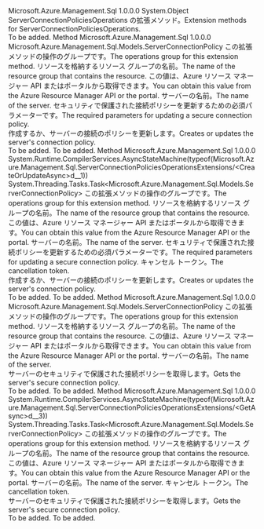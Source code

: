 <Type Name="ServerConnectionPoliciesOperationsExtensions" FullName="Microsoft.Azure.Management.Sql.ServerConnectionPoliciesOperationsExtensions">
  <TypeSignature Language="C#" Value="public static class ServerConnectionPoliciesOperationsExtensions" />
  <TypeSignature Language="ILAsm" Value=".class public auto ansi abstract sealed beforefieldinit ServerConnectionPoliciesOperationsExtensions extends System.Object" />
  <TypeSignature Language="DocId" Value="T:Microsoft.Azure.Management.Sql.ServerConnectionPoliciesOperationsExtensions" />
  <TypeSignature Language="VB.NET" Value="Public Module ServerConnectionPoliciesOperationsExtensions" />
  <TypeSignature Language="F#" Value="type ServerConnectionPoliciesOperationsExtensions = class" />
  <AssemblyInfo>
    <AssemblyName>Microsoft.Azure.Management.Sql</AssemblyName>
    <AssemblyVersion>1.0.0.0</AssemblyVersion>
  </AssemblyInfo>
  <Base>
    <BaseTypeName>System.Object</BaseTypeName>
  </Base>
  <Interfaces />
  <Docs>
    <summary>
            <span data-ttu-id="a2138-101">ServerConnectionPoliciesOperations の拡張メソッド。</span><span class="sxs-lookup"><span data-stu-id="a2138-101">Extension methods for ServerConnectionPoliciesOperations.</span></span>
            </summary>
    <remarks>To be added.</remarks>
  </Docs>
  <Members>
    <Member MemberName="CreateOrUpdate">
      <MemberSignature Language="C#" Value="public static Microsoft.Azure.Management.Sql.Models.ServerConnectionPolicy CreateOrUpdate (this Microsoft.Azure.Management.Sql.IServerConnectionPoliciesOperations operations, string resourceGroupName, string serverName, Microsoft.Azure.Management.Sql.Models.ServerConnectionPolicy parameters);" />
      <MemberSignature Language="ILAsm" Value=".method public static hidebysig class Microsoft.Azure.Management.Sql.Models.ServerConnectionPolicy CreateOrUpdate(class Microsoft.Azure.Management.Sql.IServerConnectionPoliciesOperations operations, string resourceGroupName, string serverName, class Microsoft.Azure.Management.Sql.Models.ServerConnectionPolicy parameters) cil managed" />
      <MemberSignature Language="DocId" Value="M:Microsoft.Azure.Management.Sql.ServerConnectionPoliciesOperationsExtensions.CreateOrUpdate(Microsoft.Azure.Management.Sql.IServerConnectionPoliciesOperations,System.String,System.String,Microsoft.Azure.Management.Sql.Models.ServerConnectionPolicy)" />
      <MemberSignature Language="VB.NET" Value="&lt;Extension()&gt;&#xA;Public Function CreateOrUpdate (operations As IServerConnectionPoliciesOperations, resourceGroupName As String, serverName As String, parameters As ServerConnectionPolicy) As ServerConnectionPolicy" />
      <MemberSignature Language="F#" Value="static member CreateOrUpdate : Microsoft.Azure.Management.Sql.IServerConnectionPoliciesOperations * string * string * Microsoft.Azure.Management.Sql.Models.ServerConnectionPolicy -&gt; Microsoft.Azure.Management.Sql.Models.ServerConnectionPolicy" Usage="Microsoft.Azure.Management.Sql.ServerConnectionPoliciesOperationsExtensions.CreateOrUpdate (operations, resourceGroupName, serverName, parameters)" />
      <MemberType>Method</MemberType>
      <AssemblyInfo>
        <AssemblyName>Microsoft.Azure.Management.Sql</AssemblyName>
        <AssemblyVersion>1.0.0.0</AssemblyVersion>
      </AssemblyInfo>
      <ReturnValue>
        <ReturnType>Microsoft.Azure.Management.Sql.Models.ServerConnectionPolicy</ReturnType>
      </ReturnValue>
      <Parameters>
        <Parameter Name="operations" Type="Microsoft.Azure.Management.Sql.IServerConnectionPoliciesOperations" RefType="this" />
        <Parameter Name="resourceGroupName" Type="System.String" />
        <Parameter Name="serverName" Type="System.String" />
        <Parameter Name="parameters" Type="Microsoft.Azure.Management.Sql.Models.ServerConnectionPolicy" />
      </Parameters>
      <Docs>
        <param name="operations">
            <span data-ttu-id="a2138-102">この拡張メソッドの操作のグループです。</span><span class="sxs-lookup"><span data-stu-id="a2138-102">The operations group for this extension method.</span></span>
            </param>
        <param name="resourceGroupName">
            <span data-ttu-id="a2138-103">リソースを格納するリソース グループの名前。</span><span class="sxs-lookup"><span data-stu-id="a2138-103">The name of the resource group that contains the resource.</span></span> <span data-ttu-id="a2138-104">この値は、Azure リソース マネージャー API またはポータルから取得できます。</span><span class="sxs-lookup"><span data-stu-id="a2138-104">You can obtain this value from the Azure Resource Manager API or the portal.</span></span>
            </param>
        <param name="serverName">
            <span data-ttu-id="a2138-105">サーバーの名前。</span><span class="sxs-lookup"><span data-stu-id="a2138-105">The name of the server.</span></span>
            </param>
        <param name="parameters">
            <span data-ttu-id="a2138-106">セキュリティで保護された接続ポリシーを更新するための必須パラメーターです。</span><span class="sxs-lookup"><span data-stu-id="a2138-106">The required parameters for updating a secure connection policy.</span></span>
            </param>
        <summary>
            <span data-ttu-id="a2138-107">作成するか、サーバーの接続のポリシーを更新します。</span><span class="sxs-lookup"><span data-stu-id="a2138-107">Creates or updates the server's connection policy.</span></span>
            </summary>
        <returns>To be added.</returns>
        <remarks>To be added.</remarks>
      </Docs>
    </Member>
    <Member MemberName="CreateOrUpdateAsync">
      <MemberSignature Language="C#" Value="public static System.Threading.Tasks.Task&lt;Microsoft.Azure.Management.Sql.Models.ServerConnectionPolicy&gt; CreateOrUpdateAsync (this Microsoft.Azure.Management.Sql.IServerConnectionPoliciesOperations operations, string resourceGroupName, string serverName, Microsoft.Azure.Management.Sql.Models.ServerConnectionPolicy parameters, System.Threading.CancellationToken cancellationToken = null);" />
      <MemberSignature Language="ILAsm" Value=".method public static hidebysig class System.Threading.Tasks.Task`1&lt;class Microsoft.Azure.Management.Sql.Models.ServerConnectionPolicy&gt; CreateOrUpdateAsync(class Microsoft.Azure.Management.Sql.IServerConnectionPoliciesOperations operations, string resourceGroupName, string serverName, class Microsoft.Azure.Management.Sql.Models.ServerConnectionPolicy parameters, valuetype System.Threading.CancellationToken cancellationToken) cil managed" />
      <MemberSignature Language="DocId" Value="M:Microsoft.Azure.Management.Sql.ServerConnectionPoliciesOperationsExtensions.CreateOrUpdateAsync(Microsoft.Azure.Management.Sql.IServerConnectionPoliciesOperations,System.String,System.String,Microsoft.Azure.Management.Sql.Models.ServerConnectionPolicy,System.Threading.CancellationToken)" />
      <MemberSignature Language="F#" Value="static member CreateOrUpdateAsync : Microsoft.Azure.Management.Sql.IServerConnectionPoliciesOperations * string * string * Microsoft.Azure.Management.Sql.Models.ServerConnectionPolicy * System.Threading.CancellationToken -&gt; System.Threading.Tasks.Task&lt;Microsoft.Azure.Management.Sql.Models.ServerConnectionPolicy&gt;" Usage="Microsoft.Azure.Management.Sql.ServerConnectionPoliciesOperationsExtensions.CreateOrUpdateAsync (operations, resourceGroupName, serverName, parameters, cancellationToken)" />
      <MemberType>Method</MemberType>
      <AssemblyInfo>
        <AssemblyName>Microsoft.Azure.Management.Sql</AssemblyName>
        <AssemblyVersion>1.0.0.0</AssemblyVersion>
      </AssemblyInfo>
      <Attributes>
        <Attribute>
          <AttributeName>System.Runtime.CompilerServices.AsyncStateMachine(typeof(Microsoft.Azure.Management.Sql.ServerConnectionPoliciesOperationsExtensions/&lt;CreateOrUpdateAsync&gt;d__1))</AttributeName>
        </Attribute>
      </Attributes>
      <ReturnValue>
        <ReturnType>System.Threading.Tasks.Task&lt;Microsoft.Azure.Management.Sql.Models.ServerConnectionPolicy&gt;</ReturnType>
      </ReturnValue>
      <Parameters>
        <Parameter Name="operations" Type="Microsoft.Azure.Management.Sql.IServerConnectionPoliciesOperations" RefType="this" />
        <Parameter Name="resourceGroupName" Type="System.String" />
        <Parameter Name="serverName" Type="System.String" />
        <Parameter Name="parameters" Type="Microsoft.Azure.Management.Sql.Models.ServerConnectionPolicy" />
        <Parameter Name="cancellationToken" Type="System.Threading.CancellationToken" />
      </Parameters>
      <Docs>
        <param name="operations">
            <span data-ttu-id="a2138-108">この拡張メソッドの操作のグループです。</span><span class="sxs-lookup"><span data-stu-id="a2138-108">The operations group for this extension method.</span></span>
            </param>
        <param name="resourceGroupName">
            <span data-ttu-id="a2138-109">リソースを格納するリソース グループの名前。</span><span class="sxs-lookup"><span data-stu-id="a2138-109">The name of the resource group that contains the resource.</span></span> <span data-ttu-id="a2138-110">この値は、Azure リソース マネージャー API またはポータルから取得できます。</span><span class="sxs-lookup"><span data-stu-id="a2138-110">You can obtain this value from the Azure Resource Manager API or the portal.</span></span>
            </param>
        <param name="serverName">
            <span data-ttu-id="a2138-111">サーバーの名前。</span><span class="sxs-lookup"><span data-stu-id="a2138-111">The name of the server.</span></span>
            </param>
        <param name="parameters">
            <span data-ttu-id="a2138-112">セキュリティで保護された接続ポリシーを更新するための必須パラメーターです。</span><span class="sxs-lookup"><span data-stu-id="a2138-112">The required parameters for updating a secure connection policy.</span></span>
            </param>
        <param name="cancellationToken">
            <span data-ttu-id="a2138-113">キャンセル トークン。</span><span class="sxs-lookup"><span data-stu-id="a2138-113">The cancellation token.</span></span>
            </param>
        <summary>
            <span data-ttu-id="a2138-114">作成するか、サーバーの接続のポリシーを更新します。</span><span class="sxs-lookup"><span data-stu-id="a2138-114">Creates or updates the server's connection policy.</span></span>
            </summary>
        <returns>To be added.</returns>
        <remarks>To be added.</remarks>
      </Docs>
    </Member>
    <Member MemberName="Get">
      <MemberSignature Language="C#" Value="public static Microsoft.Azure.Management.Sql.Models.ServerConnectionPolicy Get (this Microsoft.Azure.Management.Sql.IServerConnectionPoliciesOperations operations, string resourceGroupName, string serverName);" />
      <MemberSignature Language="ILAsm" Value=".method public static hidebysig class Microsoft.Azure.Management.Sql.Models.ServerConnectionPolicy Get(class Microsoft.Azure.Management.Sql.IServerConnectionPoliciesOperations operations, string resourceGroupName, string serverName) cil managed" />
      <MemberSignature Language="DocId" Value="M:Microsoft.Azure.Management.Sql.ServerConnectionPoliciesOperationsExtensions.Get(Microsoft.Azure.Management.Sql.IServerConnectionPoliciesOperations,System.String,System.String)" />
      <MemberSignature Language="VB.NET" Value="&lt;Extension()&gt;&#xA;Public Function Get (operations As IServerConnectionPoliciesOperations, resourceGroupName As String, serverName As String) As ServerConnectionPolicy" />
      <MemberSignature Language="F#" Value="static member Get : Microsoft.Azure.Management.Sql.IServerConnectionPoliciesOperations * string * string -&gt; Microsoft.Azure.Management.Sql.Models.ServerConnectionPolicy" Usage="Microsoft.Azure.Management.Sql.ServerConnectionPoliciesOperationsExtensions.Get (operations, resourceGroupName, serverName)" />
      <MemberType>Method</MemberType>
      <AssemblyInfo>
        <AssemblyName>Microsoft.Azure.Management.Sql</AssemblyName>
        <AssemblyVersion>1.0.0.0</AssemblyVersion>
      </AssemblyInfo>
      <ReturnValue>
        <ReturnType>Microsoft.Azure.Management.Sql.Models.ServerConnectionPolicy</ReturnType>
      </ReturnValue>
      <Parameters>
        <Parameter Name="operations" Type="Microsoft.Azure.Management.Sql.IServerConnectionPoliciesOperations" RefType="this" />
        <Parameter Name="resourceGroupName" Type="System.String" />
        <Parameter Name="serverName" Type="System.String" />
      </Parameters>
      <Docs>
        <param name="operations">
            <span data-ttu-id="a2138-115">この拡張メソッドの操作のグループです。</span><span class="sxs-lookup"><span data-stu-id="a2138-115">The operations group for this extension method.</span></span>
            </param>
        <param name="resourceGroupName">
            <span data-ttu-id="a2138-116">リソースを格納するリソース グループの名前。</span><span class="sxs-lookup"><span data-stu-id="a2138-116">The name of the resource group that contains the resource.</span></span> <span data-ttu-id="a2138-117">この値は、Azure リソース マネージャー API またはポータルから取得できます。</span><span class="sxs-lookup"><span data-stu-id="a2138-117">You can obtain this value from the Azure Resource Manager API or the portal.</span></span>
            </param>
        <param name="serverName">
            <span data-ttu-id="a2138-118">サーバーの名前。</span><span class="sxs-lookup"><span data-stu-id="a2138-118">The name of the server.</span></span>
            </param>
        <summary>
            <span data-ttu-id="a2138-119">サーバーのセキュリティで保護された接続ポリシーを取得します。</span><span class="sxs-lookup"><span data-stu-id="a2138-119">Gets the server's secure connection policy.</span></span>
            </summary>
        <returns>To be added.</returns>
        <remarks>To be added.</remarks>
      </Docs>
    </Member>
    <Member MemberName="GetAsync">
      <MemberSignature Language="C#" Value="public static System.Threading.Tasks.Task&lt;Microsoft.Azure.Management.Sql.Models.ServerConnectionPolicy&gt; GetAsync (this Microsoft.Azure.Management.Sql.IServerConnectionPoliciesOperations operations, string resourceGroupName, string serverName, System.Threading.CancellationToken cancellationToken = null);" />
      <MemberSignature Language="ILAsm" Value=".method public static hidebysig class System.Threading.Tasks.Task`1&lt;class Microsoft.Azure.Management.Sql.Models.ServerConnectionPolicy&gt; GetAsync(class Microsoft.Azure.Management.Sql.IServerConnectionPoliciesOperations operations, string resourceGroupName, string serverName, valuetype System.Threading.CancellationToken cancellationToken) cil managed" />
      <MemberSignature Language="DocId" Value="M:Microsoft.Azure.Management.Sql.ServerConnectionPoliciesOperationsExtensions.GetAsync(Microsoft.Azure.Management.Sql.IServerConnectionPoliciesOperations,System.String,System.String,System.Threading.CancellationToken)" />
      <MemberSignature Language="F#" Value="static member GetAsync : Microsoft.Azure.Management.Sql.IServerConnectionPoliciesOperations * string * string * System.Threading.CancellationToken -&gt; System.Threading.Tasks.Task&lt;Microsoft.Azure.Management.Sql.Models.ServerConnectionPolicy&gt;" Usage="Microsoft.Azure.Management.Sql.ServerConnectionPoliciesOperationsExtensions.GetAsync (operations, resourceGroupName, serverName, cancellationToken)" />
      <MemberType>Method</MemberType>
      <AssemblyInfo>
        <AssemblyName>Microsoft.Azure.Management.Sql</AssemblyName>
        <AssemblyVersion>1.0.0.0</AssemblyVersion>
      </AssemblyInfo>
      <Attributes>
        <Attribute>
          <AttributeName>System.Runtime.CompilerServices.AsyncStateMachine(typeof(Microsoft.Azure.Management.Sql.ServerConnectionPoliciesOperationsExtensions/&lt;GetAsync&gt;d__3))</AttributeName>
        </Attribute>
      </Attributes>
      <ReturnValue>
        <ReturnType>System.Threading.Tasks.Task&lt;Microsoft.Azure.Management.Sql.Models.ServerConnectionPolicy&gt;</ReturnType>
      </ReturnValue>
      <Parameters>
        <Parameter Name="operations" Type="Microsoft.Azure.Management.Sql.IServerConnectionPoliciesOperations" RefType="this" />
        <Parameter Name="resourceGroupName" Type="System.String" />
        <Parameter Name="serverName" Type="System.String" />
        <Parameter Name="cancellationToken" Type="System.Threading.CancellationToken" />
      </Parameters>
      <Docs>
        <param name="operations">
            <span data-ttu-id="a2138-120">この拡張メソッドの操作のグループです。</span><span class="sxs-lookup"><span data-stu-id="a2138-120">The operations group for this extension method.</span></span>
            </param>
        <param name="resourceGroupName">
            <span data-ttu-id="a2138-121">リソースを格納するリソース グループの名前。</span><span class="sxs-lookup"><span data-stu-id="a2138-121">The name of the resource group that contains the resource.</span></span> <span data-ttu-id="a2138-122">この値は、Azure リソース マネージャー API またはポータルから取得できます。</span><span class="sxs-lookup"><span data-stu-id="a2138-122">You can obtain this value from the Azure Resource Manager API or the portal.</span></span>
            </param>
        <param name="serverName">
            <span data-ttu-id="a2138-123">サーバーの名前。</span><span class="sxs-lookup"><span data-stu-id="a2138-123">The name of the server.</span></span>
            </param>
        <param name="cancellationToken">
            <span data-ttu-id="a2138-124">キャンセル トークン。</span><span class="sxs-lookup"><span data-stu-id="a2138-124">The cancellation token.</span></span>
            </param>
        <summary>
            <span data-ttu-id="a2138-125">サーバーのセキュリティで保護された接続ポリシーを取得します。</span><span class="sxs-lookup"><span data-stu-id="a2138-125">Gets the server's secure connection policy.</span></span>
            </summary>
        <returns>To be added.</returns>
        <remarks>To be added.</remarks>
      </Docs>
    </Member>
  </Members>
</Type>